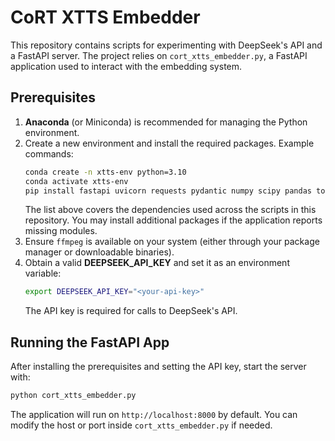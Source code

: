 # CoRT XTTS Embedder

This repository contains scripts for experimenting with DeepSeek's API and a FastAPI server. The project relies on `cort_xtts_embedder.py`, a FastAPI application used to interact with the embedding system.

## Prerequisites

1. **Anaconda** (or Miniconda) is recommended for managing the Python environment.
2. Create a new environment and install the required packages. Example commands:
   ```bash
   conda create -n xtts-env python=3.10
   conda activate xtts-env
   pip install fastapi uvicorn requests pydantic numpy scipy pandas torch librosa ffmpeg-python TTS pydub
   ```
   The list above covers the dependencies used across the scripts in this repository. You may install additional packages if the application reports missing modules.
3. Ensure `ffmpeg` is available on your system (either through your package manager or downloadable binaries).
4. Obtain a valid **DEEPSEEK_API_KEY** and set it as an environment variable:
   ```bash
   export DEEPSEEK_API_KEY="<your-api-key>"
   ```
   The API key is required for calls to DeepSeek's API.

## Running the FastAPI App

After installing the prerequisites and setting the API key, start the server with:
```bash
python cort_xtts_embedder.py
```
The application will run on `http://localhost:8000` by default. You can modify the host or port inside `cort_xtts_embedder.py` if needed.

